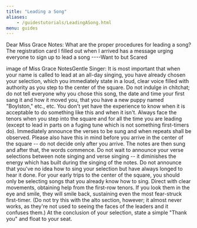 ```yaml
---
title: "Leading a Song"
aliases:
    - /guidestutorials/LeadingASong.html
menu: guides
---
```


Dear Miss Grace Notes: What are the proper procedures for leading a song? The registration card I filled out when I arrived has a message urging everyone to sign up to lead a song ----Want to but Scared

image of Miss Grace NotesGentle Singer: It is most important that when your name is called to lead at an all-day singing, you have already chosen your selection, which you immediately state in a loud, clear voice filled with authority as you step to the center of the square. Do not indulge in chitchat; do not tell everyone why you chose this song, the date and time your first sang it and how it moved you, that you have a new puppy named "Boylston," etc., etc. You don't yet have the experience to know when it is acceptable to do something like this and when it isn't.
   Always face the tenors when you step into the square and for all the time you are leading (except to lead in parts on a fuging tune which is not something first-timers do). Immediately announce the verses to be sung and when repeats shall be observed. Please also have this in mind before you arrive in the center of the square -- do not decide only after you arrive. The notes are then sung and after that, the words commence. Do not wait to announce your verse selections between note singing and verse singing -- it diminishes the energy which has built during the singing of the notes.
   Do not announce that you've no idea how to sing your selection but have always longed to hear it done. For your early trips to the center of the square, you should only be selecting songs that you already know how to sing.
   Direct with clear movements, obtaining help from the first-row tenors. If you look them in the eye and smile, they will smile back, sustaining even the most fear-struck first-timer. (Do not try this with the alto section, however; it almost never works, as they're not used to seeing the faces of the leaders and it confuses them.) At the conclusion of your selection, state a simple "Thank you" and float to your seat.